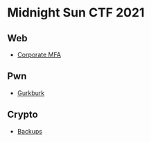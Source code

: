 # Midnight Sun CTF 2021

## Web

* [Corporate MFA](corporate-mfa.md)

## Pwn

* [Gurkburk](gurkburk.md)

## Crypto

* [Backups](backups.md)

